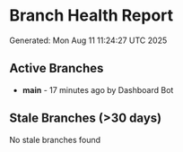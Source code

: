 # Branch Health Report
Generated: Mon Aug 11 11:24:27 UTC 2025

## Active Branches
- **main** - 17 minutes ago by Dashboard Bot

## Stale Branches (>30 days)
No stale branches found
